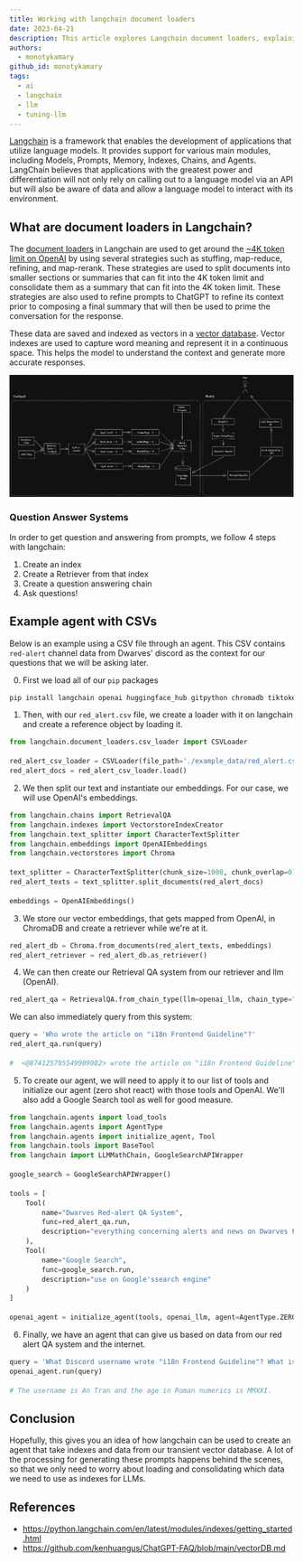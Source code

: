 ```yaml
---
title: Working with langchain document loaders
date: 2023-04-21
description: This article explores Langchain document loaders, explaining their role in overcoming token limits, integrating with vector databases, and demonstrating how to build a question-answering system using CSV data and an AI agent.
authors:
  - monotykamary
github_id: monotykamary
tags:
  - ai
  - langchain
  - llm
  - tuning-llm
---
```


[Langchain](https://python.langchain.com/) is a framework that enables the development of applications that utilize language models. It provides support for various main modules, including Models, Prompts, Memory, Indexes, Chains, and Agents. LangChain believes that applications with the greatest power and differentiation will not only rely on calling out to a language model via an API but will also be aware of data and allow a language model to interact with its environment.

## What are document loaders in Langchain?

The [document loaders](https://python.langchain.com/en/latest/modules/indexes/document_loaders.html) in Langchain are used to get around the [~4K token limit on OpenAI]() by using several strategies such as stuffing, map-reduce, refining, and map-rerank. These strategies are used to split documents into smaller sections or summaries that can fit into the 4K token limit and consolidate them as a summary that can fit into the 4K token limit. These strategies are also used to refine prompts to ChatGPT to refine its context prior to composing a final summary that will then be used to prime the conversation for the response.

These data are saved and indexed as vectors in a [vector database](). Vector indexes are used to capture word meaning and represent it in a continuous space. This helps the model to understand the context and generate more accurate responses.

![](assets/working-with-langchain-document-loaders_langchain-document-loader-flow.webp)

### Question Answer Systems

In order to get question and answering from prompts, we follow 4 steps with langchain:

1.  Create an index
2.  Create a Retriever from that index
3.  Create a question answering chain
4.  Ask questions!

## Example agent with CSVs

Below is an example using a CSV file through an agent. This CSV contains `red-alert` channel data from Dwarves' discord as the context for our questions that we will be asking later.

0. First we load all of our `pip` packages

```sh
pip install langchain openai huggingface_hub gitpython chromadb tiktoken google-api-python-client llama-cpp-python
```

1. Then, with our `red_alert.csv` file, we create a loader with it on langchain and create a reference object by loading it.

```python
from langchain.document_loaders.csv_loader import CSVLoader

red_alert_csv_loader = CSVLoader(file_path='./example_data/red_alert.csv')
red_alert_docs = red_alert_csv_loader.load()
```

2. We then split our text and instantiate our embeddings. For our case, we will use OpenAI's embeddings.

```python
from langchain.chains import RetrievalQA
from langchain.indexes import VectorstoreIndexCreator
from langchain.text_splitter import CharacterTextSplitter
from langchain.embeddings import OpenAIEmbeddings
from langchain.vectorstores import Chroma

text_splitter = CharacterTextSplitter(chunk_size=1000, chunk_overlap=0)
red_alert_texts = text_splitter.split_documents(red_alert_docs)

embeddings = OpenAIEmbeddings()
```

3. We store our vector embeddings, that gets mapped from OpenAI, in ChromaDB and create a retriever while we're at it.

```python
red_alert_db = Chroma.from_documents(red_alert_texts, embeddings)
red_alert_retriever = red_alert_db.as_retriever()
```

4. We can then create our Retrieval QA system from our retriever and llm (OpenAI).

```python
red_alert_qa = RetrievalQA.from_chain_type(llm=openai_llm, chain_type="stuff", retriever=red_alert_retriever)
```

We can also immediately query from this system:

```python
query = 'Who wrote the article on "i18n Frontend Guideline"?'
red_alert_qa.run(query)

#  <@874125795549909082> wrote the article on "i18n Frontend Guideline".
```

5. To create our agent, we will need to apply it to our list of tools and initialize our agent (zero shot react) with those tools and OpenAI. We'll also add a Google Search tool as well for good measure.

```python
from langchain.agents import load_tools
from langchain.agents import AgentType
from langchain.agents import initialize_agent, Tool
from langchain.tools import BaseTool
from langchain import LLMMathChain, GoogleSearchAPIWrapper

google_search = GoogleSearchAPIWrapper()

tools = [
    Tool(
        name="Dwarves Red-alert QA System",
        func=red_alert_qa.run,
        description="everything concerning alerts and news on Dwarves Foundation Discord."
    ),
    Tool(
        name="Google Search",
        func=google_search.run,
        description="use on Google'ssearch engine"
    )
]

openai_agent = initialize_agent(tools, openai_llm, agent=AgentType.ZERO_SHOT_REACT_DESCRIPTION, verbose=True)
```

6. Finally, we have an agent that can give us based on data from our red alert QA system and the internet.

```python
query = 'What Discord username wrote "i18n Frontend Guideline"? What is his age in roman numerics?'
openai_agent.run(query)

# The username is An Tran and the age in Roman numerics is MMXXI.
```

## Conclusion

Hopefully, this gives you an idea of how langchain can be used to create an agent that take indexes and data from our transient vector database. A lot of the processing for generating these prompts happens behind the scenes, so that we only need to worry about loading and consolidating which data we need to use as indexes for LLMs.

## References

- https://python.langchain.com/en/latest/modules/indexes/getting_started.html
- https://github.com/kenhuangus/ChatGPT-FAQ/blob/main/vectorDB.md
